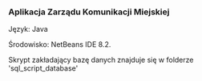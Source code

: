 ### Aplikacja Zarządu Komunikacji Miejskiej
Język: Java

Środowisko: NetBeans IDE 8.2.

Skrypt zakładający bazę danych znajduje się w folderze 'sql_script_database' 
